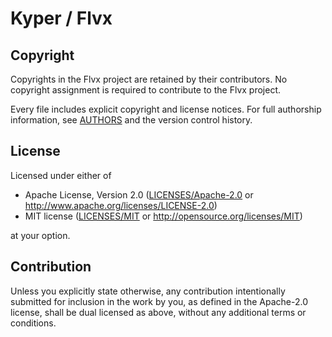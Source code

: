 <!---
SPDX-FileCopyrightText: © 2022 The Flvx Authors <>

SPDX-License-Identifier: Apache-2.0 OR MIT
-->

# Kyper / Flvx

## Copyright

Copyrights in the Flvx project are retained by their contributors. No copyright
assignment is required to contribute to the Flvx project.

Every file includes explicit copyright and license notices. For full authorship
information, see [AUTHORS](AUTHORS) and the version control history.

## License

Licensed under either of

 * Apache License, Version 2.0
   ([LICENSES/Apache-2.0](LICENSES/Apache-2.0.txt) or http://www.apache.org/licenses/LICENSE-2.0)
 * MIT license
   ([LICENSES/MIT](LICENSES/MIT.txt) or http://opensource.org/licenses/MIT)

at your option.

## Contribution

Unless you explicitly state otherwise, any contribution intentionally submitted
for inclusion in the work by you, as defined in the Apache-2.0 license, shall be
dual licensed as above, without any additional terms or conditions.